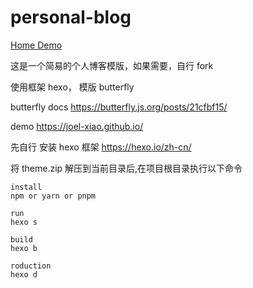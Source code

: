 # personal-blog

[Home Demo](https://joelxiao.vercel.app/)

这是一个简易的个人博客模版，如果需要，自行 fork

使用框架 hexo， 模版 butterfly

butterfly docs https://butterfly.js.org/posts/21cfbf15/

demo https://joel-xiao.github.io/

先自行 安装 hexo 框架 https://hexo.io/zh-cn/


将 theme.zip 解压到当前目录后,在项目根目录执行以下命令

````
install
npm or yarn or pnpm 

run
hexo s

build
hexo b

roduction
hexo d
````
